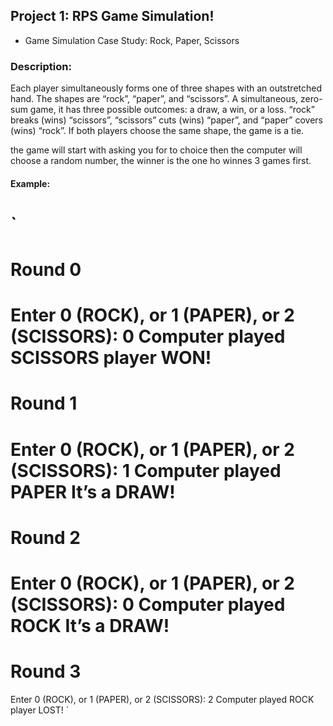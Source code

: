 ## Project 1: RPS Game Simulation!
- Game Simulation Case Study: Rock, Paper, Scissors
### Description: 
Each player simultaneously forms one of three shapes with an outstretched hand. The shapes are “rock”, “paper”, and “scissors”. A simultaneous, zero-sum game, it has three possible outcomes: a draw, a win, or a loss. “rock” breaks (wins) “scissors”, “scissors” cuts (wins) “paper”, and “paper” covers (wins) “rock”. If both players choose the same shape, the game is a tie.

the game will start with asking you for to choice then the computer will choose a random number, the winner is the one
ho winnes 3 games first.

#### Example: 
`
==================
Round 0
==================
Enter 0 (ROCK), or 1 (PAPER), or 2 (SCISSORS): 0
Computer played SCISSORS
player WON!
==================
Round 1
==================
Enter 0 (ROCK), or 1 (PAPER), or 2 (SCISSORS): 1
Computer played PAPER
It’s a DRAW!
==================
Round 2
==================
Enter 0 (ROCK), or 1 (PAPER), or 2 (SCISSORS): 0
Computer played ROCK
It’s a DRAW!
==================
Round 3
==================
Enter 0 (ROCK), or 1 (PAPER), or 2 (SCISSORS): 2
Computer played ROCK
player LOST!
`


